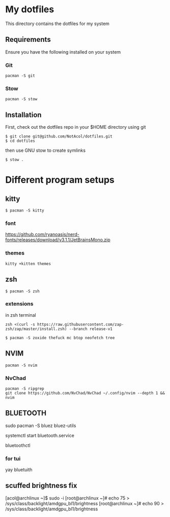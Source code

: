 # My dotfiles

This directory contains the dotfiles for my system

## Requirements

Ensure you have the following installed on your system

### Git

```
pacman -S git
```

### Stow

```
pacman -S stow
```

## Installation

First, check out the dotfiles repo in your $HOME directory using git

```
$ git clone git@github.com/NotAcol/dotfiles.git
$ cd dotfiles
```

then use GNU stow to create symlinks

```
$ stow .
```

# Different program setups

## kitty

```
$ pacman -S kitty
```

### font 

https://github.com/ryanoasis/nerd-fonts/releases/download/v3.1.1/JetBrainsMono.zip

### themes

```
kitty +kitten themes
```

## zsh

```
$ pacman -S zsh
```

### extensions 

in zsh terminal

```
zsh <(curl -s https://raw.githubusercontent.com/zap-zsh/zap/master/install.zsh) --branch release-v1
```

```
$ pacman -S zoxide thefuck mc btop neofetch tree
```


## NVIM

```
pacman -S nvim
```
### NvChad

```
pacman -S ripgrep
git clone https://github.com/NvChad/NvChad ~/.config/nvim --depth 1 && nvim
```

## BLUETOOTH

sudo pacman -S bluez bluez-utils 

systemctl start bluetooth.service

bluetoothctl

### for tui

yay bluetuith


## scuffed brightness fix

[acol@archlinux ~]$ sudo -i
[root@archlinux ~]# echo 75 > /sys/class/backlight/amdgpu_bl1/brightness
[root@archlinux ~]# echo 90 > /sys/class/backlight/amdgpu_bl1/brightness


